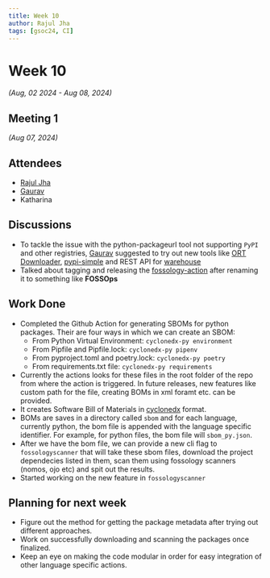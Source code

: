 ```yaml
---
title: Week 10
author: Rajul Jha
tags: [gsoc24, CI]
---
```

<!--
SPDX-License-Identifier: CC-BY-SA-4.0

SPDX-FileCopyrightText: 2024 Rajul Jha <rajuljha49gmail.com>
-->

# Week 10
*(Aug, 02 2024 - Aug 08, 2024)*

## Meeting 1
*(Aug 07, 2024)*

## Attendees

* [Rajul Jha](https://github.com/rajuljha)
* [Gaurav](https://github.com/GMishx)
* Katharina

## Discussions
* To tackle the issue with the python-packageurl tool not supporting `PyPI` and other registries, [Gaurav](https://github.com/GMishx) suggested to try out new tools like [ORT Downloader](https://oss-review-toolkit.org/ort/docs/tools/downloader), [pypi-simple](https://pypi.org/project/pypi-simple/) and REST API for [warehouse](https://warehouse.pypa.io/api-reference/json.html)
* Talked about tagging and releasing the [fossology-action](https://github.com/fossology/fossology-action) after renaming it to something like **FOSSOps**

## Work Done

* Completed the Github Action for generating SBOMs for python packages. Their are four ways in which we can create an SBOM:
  * From Python Virtual Environment: `cyclonedx-py environment`
  * From Pipfile and Pipfile.lock: `cyclonedx-py pipenv`
  * From pyproject.toml and poetry.lock: `cyclonedx-py poetry`
  * From requirements.txt file: `cyclonedx-py requirements`
* Currently the actions looks for these files in the root folder of the repo from where the action is triggered. In future releases, new features like custom path for the file, creating BOMs in xml foramt etc. can be provided.
* It creates Software Bill of Materials in [cyclonedx](https://cyclonedx.org/specification/overview/) format.
* BOMs are saves in a directory called `sbom` and for each language, currently python, the bom file is appended with the language specific identifier. 
For example, for python files, the bom file will `sbom_py.json`.
* After we have the bom file, we can provide a new cli flag to `fossologyscanner` that will take these sbom files, download the project dependecies listed in them, scan them using fossology scanners (nomos, ojo etc) and spit out the results.
* Started working on the new feature in `fossologyscanner`

## Planning for next week

* Figure out the method for getting the package metadata after trying out different approaches.
* Work on successfully downloading and scanning the packages once finalized.
* Keep an eye on making the code modular in order for easy integration of other language specific actions.
